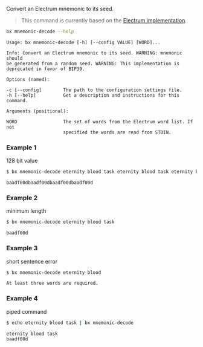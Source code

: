 Convert an Electrum mnemonic to its seed.

> This command is currently based on the [Electrum implementation](https://github.com/libbitcoin/libbitcoin-explorer/issues/14).

```sh
bx mnemonic-decode --help
```
```
Usage: bx mnemonic-decode [-h] [--config VALUE] [WORD]...                

Info: Convert an Electrum mnemonic to its seed. WARNING: mnemonic should 
be generated from a random seed. WARNING: This implementation is         
deprecated in favor of BIP39.                                            

Options (named):

-c [--config]        The path to the configuration settings file.        
-h [--help]          Get a description and instructions for this command.

Arguments (positional):

WORD                 The set of words from the Electrum word list. If not
                     specified the words are read from STDIN.
```
### Example 1
128 bit value
```sh
$ bx mnemonic-decode eternity blood task eternity blood task eternity blood task eternity blood task
```
```
baadf00dbaadf00dbaadf00dbaadf00d
```
### Example 2
minimum length
```sh
$ bx mnemonic-decode eternity blood task
```
```
baadf00d
```
### Example 3
short sentence error
```sh
$ bx mnemonic-decode eternity blood
```
```
At least three words are required.
```
### Example 4
piped command
```sh
$ echo eternity blood task | bx mnemonic-decode
```
```
eternity blood task
baadf00d
```
